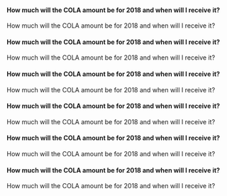 #### How much will the COLA amount be for 2018 and when will I receive it?
How much will the COLA amount be for 2018 and when will I receive it?
#### How much will the COLA amount be for 2018 and when will I receive it?
How much will the COLA amount be for 2018 and when will I receive it?
#### How much will the COLA amount be for 2018 and when will I receive it?
How much will the COLA amount be for 2018 and when will I receive it?
#### How much will the COLA amount be for 2018 and when will I receive it?
How much will the COLA amount be for 2018 and when will I receive it?
#### How much will the COLA amount be for 2018 and when will I receive it?
How much will the COLA amount be for 2018 and when will I receive it?
#### How much will the COLA amount be for 2018 and when will I receive it?
How much will the COLA amount be for 2018 and when will I receive it?